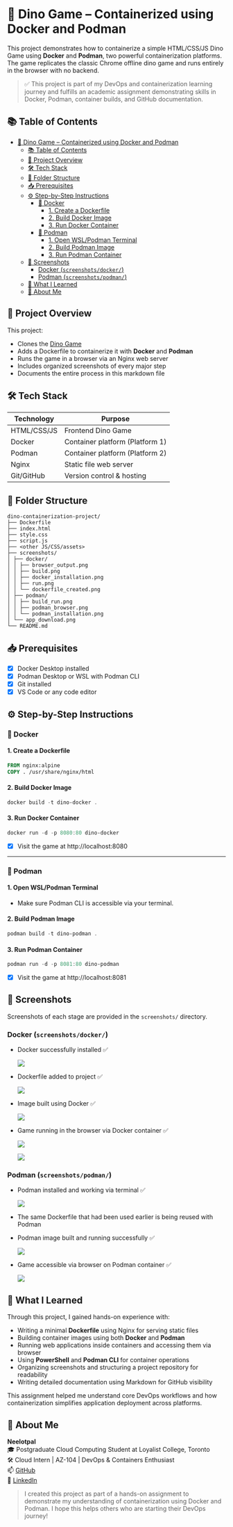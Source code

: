 # 🦖 Dino Game – Containerized using Docker and Podman

This project demonstrates how to containerize a simple HTML/CSS/JS Dino Game using **Docker** and **Podman**, two powerful containerization platforms. The game replicates the classic Chrome offline dino game and runs entirely in the browser with no backend.

> ✅ This project is part of my DevOps and containerization learning journey and fulfills an academic assignment demonstrating skills in Docker, Podman, container builds, and GitHub documentation.


## 📚 Table of Contents

- [🦖 Dino Game – Containerized using Docker and Podman](#-dino-game--containerized-using-docker-and-podman)
  - [📚 Table of Contents](#-table-of-contents)
  - [📌 Project Overview](#-project-overview)
  - [🛠️ Tech Stack](#️-tech-stack)
  - [📁 Folder Structure](#-folder-structure)
  - [📥 Prerequisites](#-prerequisites)
  - [⚙️ Step-by-Step Instructions](#️-step-by-step-instructions)
    - [🔹 Docker](#-docker)
      - [1. Create a Dockerfile](#1-create-a-dockerfile)
      - [2. Build Docker Image](#2-build-docker-image)
      - [3. Run Docker Container](#3-run-docker-container)
    - [🔹 Podman](#-podman)
      - [1. Open WSL/Podman Terminal](#1-open-wslpodman-terminal)
      - [2. Build Podman Image](#2-build-podman-image)
      - [3. Run Podman Container](#3-run-podman-container)
  - [📸 Screenshots](#-screenshots)
    - [Docker (`screenshots/docker/`)](#docker-screenshotsdocker)
    - [Podman (`screenshots/podman/`)](#podman-screenshotspodman)
  - [📘 What I Learned](#-what-i-learned)
  - [🙋 About Me](#-about-me)

## 📌 Project Overview

This project:
- Clones the [Dino Game](https://github.com/AbinandhMJ/Dino-Game-Clone)
- Adds a Dockerfile to containerize it with **Docker** and **Podman**
- Runs the game in a browser via an Nginx web server
- Includes organized screenshots of every major step
- Documents the entire process in this markdown file

## 🛠️ Tech Stack

| Technology | Purpose                    |
|------------|-----------------------------|
| HTML/CSS/JS | Frontend Dino Game         |
| Docker      | Container platform (Platform 1) |
| Podman      | Container platform (Platform 2) |
| Nginx       | Static file web server     |
| Git/GitHub  | Version control & hosting  |

## 📁 Folder Structure

```
dino-containerization-project/
├── Dockerfile
├── index.html
├── style.css
├── script.js
├── <other JS/CSS/assets>
├── screenshots/
│ ├── docker/
│ │ ├── browser_output.png
│ │ ├── build.png
│ │ ├── docker_installation.png
│ │ ├── run.png
│ │ └── dockerfile_created.png
│ ├── podman/
│ │ ├── build_run.png
│ │ ├── podman_browser.png
│ │ └── podman_installation.png
│ └── app_download.png
└── README.md
```

## 📥 Prerequisites

- [x] Docker Desktop installed
- [x] Podman Desktop or WSL with Podman CLI
- [x] Git installed
- [x] VS Code or any code editor

## ⚙️ Step-by-Step Instructions

### 🔹 Docker

#### 1. Create a Dockerfile

```Dockerfile
FROM nginx:alpine
COPY . /usr/share/nginx/html
```

#### 2. Build Docker Image

```PowerShell
docker build -t dino-docker .
```

#### 3. Run Docker Container

```PowerShell
docker run -d -p 8080:80 dino-docker
```

- [x] Visit the game at http://localhost:8080

---

### 🔹 Podman

#### 1. Open WSL/Podman Terminal
- Make sure Podman CLI is accessible via your terminal.

#### 2. Build Podman Image

```PowerShell
podman build -t dino-podman .
```

#### 3. Run Podman Container

```PowerShell
podman run -d -p 8081:80 dino-podman
```

- [x] Visit the game at http://localhost:8081

## 📸 Screenshots

Screenshots of each stage are provided in the `screenshots/` directory.

### Docker (`screenshots/docker/`)
- Docker successfully installed ✅
  
  ![](./screenshots/docker/docker_installation.png)

- Dockerfile added to project ✅
  
  ![](./screenshots/docker/dockerfile_created.png)

- Image built using Docker ✅

  ![](./screenshots/docker/build.png)

- Game running in the browser via Docker container ✅

  ![](./screenshots/docker/run.png)

  ![](./screenshots/docker/browser_output.png)


### Podman (`screenshots/podman/`)
- Podman installed and working via terminal ✅

  ![](./screenshots/podman/podman_installation.png)

- The same Dockerfile that had been used earlier is being reused with Podman
  
- Podman image built and running successfully ✅

  ![](./screenshots/podman/build_run.png)

- Game accessible via browser on Podman container ✅

  ![](./screenshots/podman/podman_browser.png)

## 📘 What I Learned

Through this project, I gained hands-on experience with:

- Writing a minimal **Dockerfile** using Nginx for serving static files
- Building container images using both **Docker** and **Podman**
- Running web applications inside containers and accessing them via browser
- Using **PowerShell** and **Podman CLI** for container operations
- Organizing screenshots and structuring a project repository for readability
- Writing detailed documentation using Markdown for GitHub visibility

This assignment helped me understand core DevOps workflows and how containerization simplifies application deployment across platforms.

## 🙋 About Me

**Neelotpal**  
🎓 Postgraduate Cloud Computing Student at Loyalist College, Toronto  
🛠️ Cloud Intern | AZ-104 | DevOps & Containers Enthusiast  
📫 [GitHub](https://github.com/neelotpalchaulia)  
🔗 [LinkedIn](https://www.linkedin.com/in/neelchaulia)

> I created this project as part of a hands-on assignment to demonstrate my understanding of containerization using Docker and Podman. I hope this helps others who are starting their DevOps journey!
